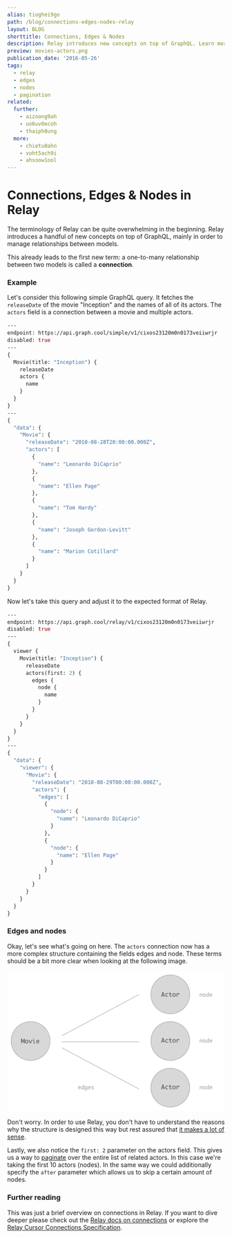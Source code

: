 ```yaml
---
alias: tioghei9go
path: /blog/connections-edges-nodes-relay
layout: BLOG
shorttitle: Connections, Edges & Nodes
description: Relay introduces new concepts on top of GraphQL. Learn more about terms like connections, edges and nodes in Relay and see a pagination example.
preview: movies-actors.png
publication_date: '2016-05-26'
tags:
  - relay
  - edges
  - nodes
  - pagination
related:
  further:
    - aizoong9ah
    - uo6uv0ecoh
    - thaiph8ung
  more:
    - chietu0ahn
    - voht5ach9i
    - ahsoow1ool
---
```


# Connections, Edges & Nodes in Relay

The terminology of Relay can be quite overwhelming in the beginning. Relay introduces a handful of new concepts on top of GraphQL, mainly in order to manage relationships between models.

This already leads to the first new term: a one-to-many relationship between two
models is called a **connection**.

### Example

Let's consider this following simple GraphQL query. It fetches the `releaseDate`
of the movie "Inception" and the names of all of its actors. The `actors` field is
a connection between a movie and multiple actors.

```graphql
---
endpoint: https://api.graph.cool/simple/v1/cixos23120m0n0173veiiwrjr
disabled: true
---
{
  Movie(title: "Inception") {
    releaseDate
    actors {
      name
    }
  }
}
---
{
  "data": {
    "Movie": {
      "releaseDate": "2010-08-28T20:00:00.000Z",
      "actors": [
        {
          "name": "Leonardo DiCaprio"
        },
        {
          "name": "Ellen Page"
        },
        {
          "name": "Tom Hardy"
        },
        {
          "name": "Joseph Gordon-Levitt"
        },
        {
          "name": "Marion Cotillard"
        }
      ]
    }
  }
}
```

Now let's take this query and adjust it to the expected format of Relay.

```graphql
---
endpoint: https://api.graph.cool/relay/v1/cixos23120m0n0173veiiwrjr
disabled: true
---
{
  viewer {
    Movie(title: "Inception") {
      releaseDate
      actors(first: 2) {
        edges {
          node {
            name
          }
        }
      }
    }
  }
}
---
{
  "data": {
    "viewer": {
      "Movie": {
        "releaseDate": "2010-08-29T00:00:00.000Z",
        "actors": {
          "edges": [
            {
              "node": {
                "name": "Leonardo DiCaprio"
              }
            },
            {
              "node": {
                "name": "Ellen Page"
              }
            }
          ]
        }
      }
    }
  }
}
```

### Edges and nodes

Okay, let's see what's going on here. The `actors` connection now has a more
complex structure containing the fields edges and node. These terms should be a
bit more clear when looking at the following image.

![](./movies-actors.png?width=559)

Don't worry. In order to use Relay, you don't have to understand the reasons why
the structure is designed this way but rest assured that [it makes a lot of
sense](https://facebook.github.io/relay/graphql/connections.htm).

Lastly, we also notice the `first: 2` parameter on the actors field. This gives
us a way to [paginate](!alias-riekooth4o) over the entire
list of related actors. In this case we're taking the first 10 actors (nodes).
In the same way we could additionally specify the `after` parameter which allows
us to skip a certain amount of nodes.

### Further reading

This was just a brief overview on connections in Relay. If you want to dive
deeper please check out the [Relay docs on
connections](https://facebook.github.io/relay/docs/graphql-connections.html) or
explore the [Relay Cursor Connections
Specification](https://facebook.github.io/relay/graphql/connections.htm).
